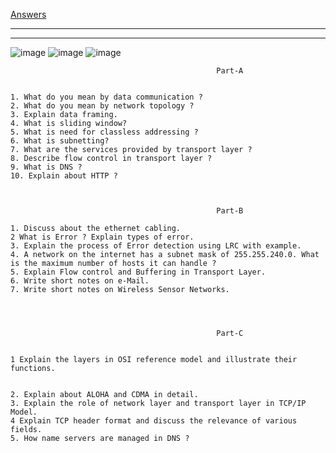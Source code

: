 [Answers]( https://github.com/Notes4Cyber/College-note/blob/main/3rd%20year/5%20Sem/2.%20Computer-Networks/00.%20CN%20Question%20paper/CN%202023-2024.pdf)

---
---


![image](https://github.com/user-attachments/assets/4ec92ffa-ed2b-4630-942a-98406b0054d6)
![image](https://github.com/user-attachments/assets/f7ae32d6-d2fe-4600-ace4-87ca8d0d0281)
![image](https://github.com/user-attachments/assets/dcf17ccd-0b88-4791-b0c9-a7d012b46ce9)




```
                                              Part-A
 
 
1. What do you mean by data communication ?
2. What do you mean by network topology ?
3. Explain data framing.
4. What is sliding window?
5. What is need for classless addressing ?
6. What is subnetting?
7. What are the services provided by transport layer ?
8. Describe flow control in transport layer ?
9. What is DNS ?
10. Explain about HTTP ?



                                              Part-B

1. Discuss about the ethernet cabling.
2 What is Error ? Explain types of error.
3. Explain the process of Error detection using LRC with example.
4. A network on the internet has a subnet mask of 255.255.240.0. What is the maximum number of hosts it can handle ?
5. Explain Flow control and Buffering in Transport Layer.
6. Write short notes on e-Mail.
7. Write short notes on Wireless Sensor Networks.




                                              Part-C


1 Explain the layers in OSI reference model and illustrate their functions.


2. Explain about ALOHA and CDMA in detail.
3. Explain the role of network layer and transport layer in TCP/IP Model.
4 Explain TCP header format and discuss the relevance of various fields.
5. How name servers are managed in DNS ?


```


